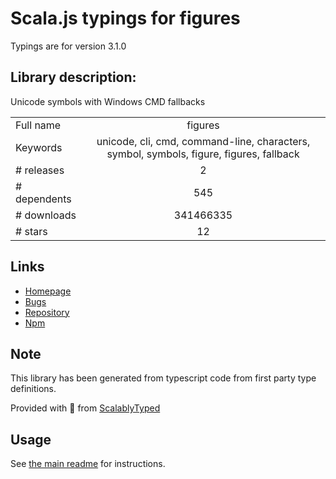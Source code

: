 
# Scala.js typings for figures

Typings are for version 3.1.0

## Library description:
Unicode symbols with Windows CMD fallbacks

|                    |                 |
| ------------------ | :-------------: |
| Full name          | figures |
| Keywords           | unicode, cli, cmd, command-line, characters, symbol, symbols, figure, figures, fallback |
| # releases         | 2 |
| # dependents       | 545 |
| # downloads        | 341466335 |
| # stars            | 12 |

## Links
- [Homepage](https://github.com/sindresorhus/figures#readme)
- [Bugs](https://github.com/sindresorhus/figures/issues)
- [Repository](https://github.com/sindresorhus/figures)
- [Npm](https://www.npmjs.com/package/figures)
    


## Note
This library has been generated from typescript code from first party type definitions.

Provided with :purple_heart: from [ScalablyTyped](https://github.com/oyvindberg/ScalablyTyped)

## Usage
See [the main readme](../../readme.md) for instructions.


